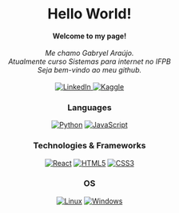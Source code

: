 <h1 align="center">Hello World!</h1>

<p align="center">
    <b>Welcome to my page!</b><br><br>
    <i>
        Me chamo Gabryel Araújo.<br>
        Atualmente curso Sistemas para internet no IFPB<br>
        Seja bem-vindo ao meu github.<br>
    </i><br>
    <a href="https://www.linkedin.com/in/gabryel-araujo-63027b1bb/">
        <img src="https://img.shields.io/badge/LinkedIn-blue?style=flat-square&logo=linkedin" alt="LinkedIn">
    </a>
    <a href="https://www.kaggle.com/wervlad">
        <img src="https://img.shields.io/badge/Kaggle-blue?style=flat-square&logo=kaggle" alt="Kaggle">
    </a>
</p>

<div align="center">

### Languages
[![Python](https://img.shields.io/badge/python-black?style=for-the-badge&logo=python)](https://github.com/gabryel-araujo)
[![JavaScript](https://img.shields.io/badge/javascript-black?style=for-the-badge&logo=javascript)](https://github.com/gabryel-araujo)

### Technologies & Frameworks
[![React](https://img.shields.io/badge/react-black?style=for-the-badge&logo=react)](https://github.com/gabryel-araujo)
[![HTML5](https://img.shields.io/badge/html5-black?style=for-the-badge&logo=html5)](https://github.com/gabryel-araujo)
[![CSS3](https://img.shields.io/badge/css3-black?style=for-the-badge&logo=css3)](https://github.com/gabryel-araujo)

### OS
[![Linux](https://img.shields.io/badge/linux-black?style=for-the-badge&logo=Linux)](https://github.com/gabryel-araujo)
[![Windows](https://img.shields.io/badge/Windows-black?style=for-the-badge&logo=Windows)](https://github.com/gabryel-araujo)

</div>


<p align="center">
  <a href="https://github.com/gabryel-araujo">
  </a>
</p>
